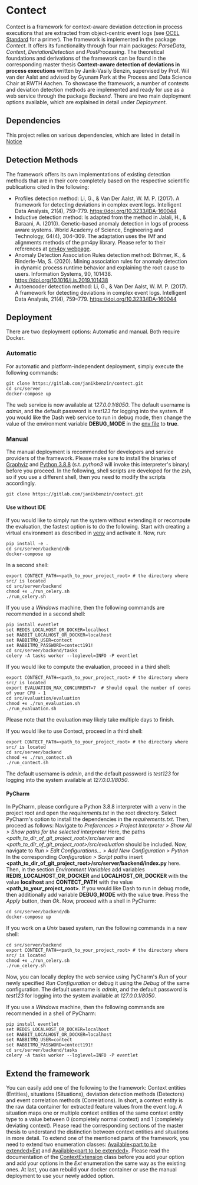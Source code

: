 # Contect

Contect is a framework for context-aware deviation detection in process executions that are extracted from object-centric event logs (see [OCEL Standard](http://ocel-standard.org) for a primer).
The framework is implemented in the package *Contect*. 
It offers its functionality through four main packages: *ParseData*, *Context*, *DeviationDetection* and *PostProcessing*.
The theoretical foundations and derivations of the framework can be found in the corresponding master thesis **Context-aware detection of deviations in process executions** written by Janik-Vasily Benzin, supervised by Prof. Wil van der Aalst and advised by Gyunam Park at the Process and Data Science Chair at RWTH Aachen.
To showcase the framework, a number of contexts and deviation detection methods are implemented and 
ready for use as a web service through the package *Backend*.
There are two main deployment options available, which are explained in detail under *Deployment*.

## Dependencies
This project relies on various dependencies, which are listed in detail in [Notice](NOTICE.md)

## Detection Methods

The framework offers its own implementations of existing detection methods that are in their core completely 
based on the respective scientific publications cited in the following: 

- Profiles detection method: Li, G., & Van Der Aalst, W. M. P. (2017). A framework for detecting deviations in complex event logs. Intelligent Data Analysis, 21(4), 759–779. https://doi.org/10.3233/IDA-160044
- Inductive detection method: Is adapted from the method in Jalali, H., & Baraani, A. (2010). Genetic-based anomaly detection in logs of process aware systems. World Academy of Science, Engineering and Technology, 64(4), 304–309. The adaptation uses the IMf and alignments methods of the pm4py library. Please refer to their references at [pm4py webpage](https://pm4py.fit.fraunhofer.de).
- Anomaly Detection Association Rules detection method: Böhmer, K., & Rinderle-Ma, S. (2020). Mining association rules for anomaly detection in dynamic process runtime behavior and explaining the root cause to users. Information Systems, 90, 101438. https://doi.org/10.1016/j.is.2019.101438
- Autoencoder detection method: Li, G., & Van Der Aalst, W. M. P. (2017). A framework for detecting deviations in complex event logs. Intelligent Data Analysis, 21(4), 759–779. https://doi.org/10.3233/IDA-160044

## Deployment

There are two deployment options: Automatic and manual. Both require Docker.

### Automatic
For automatic and platform-independent deployment, simply execute the following commands:
```shell script
git clone https://gitlab.com/janikbenzin/contect.git
cd src/server
docker-compose up
```
The web service is now available at *127.0.0.1/8050*. 
The default username is *admin*, and the default password is *test123* for logging into the system.
If you would like the Dash web service to run in debug mode, then change the value of the environment variable **DEBUG_MODE** in the [env file](src/server/.env) to **true**.

### Manual
The manual deployment is recommended for developers and service providers of the framework. 
Please make sure to install the binaries of [Graphviz](https://graphviz.org) and [Python 3.8.8](https://www.python.org/downloads/release/python-388/) (s.t. *python3* will invoke this interpreter's binary) before you proceed.
In the following, shell scripts are developed for the zsh, so if you use a different shell, then you need to modify the scripts accordingly.

```shell script
git clone https://gitlab.com/janikbenzin/contect.git
```

#### Use without IDE
If you would like to simply run the system without extending it or recompute the evaluation, the fastest option is to do the following.
Start with creating a virtual environment as described in [venv](https://docs.python.org/3/tutorial/venv.html) and activate it.
Now, run:

```shell script
pip install -e .
cd src/server/backend/db
docker-compose up
```

In a second shell:

```shell script
export CONTECT_PATH=<path_to_your_project_root> # the directory where src/ is located
cd src/server/backend
chmod +x ./run_celery.sh
./run_celery.sh
```

If you use a *Windows* machine, then the following commands are recommended in a second shell:
```shell script
pip install eventlet  
set REDIS_LOCALHOST_OR_DOCKER=localhost
set RABBIT_LOCALHOST_OR_DOCKER=localhost
set RABBITMQ_USER=contect
set RABBITMQ_PASSWORD=contect191! 
cd src/server/backend/tasks
celery -A tasks worker --loglevel=INFO -P eventlet
```

If you would like to compute the evaluation, proceed in a third shell:
```shell script
export CONTECT_PATH=<path_to_your_project_root> # the directory where src/ is located
export EVALUATION_MAX_CONCURRENT=7  # Should equal the number of cores of your CPU - 1 
cd src/evaluation/evaluation
chmod +x ./run_evaluation.sh
./run_evaluation.sh
```

Please note that the evaluation may likely take multiple days to finish.

If you would like to use Contect, proceed in a third shell:
```shell script
export CONTECT_PATH=<path_to_your_project_root> # the directory where src/ is located
cd src/server/backend
chmod +x ./run_contect.sh
./run_contect.sh
```

The default username is *admin*, and the default password is *test123* for logging into the system available at *127.0.0.1/8050*.

#### PyCharm
In PyCharm, please configure a Python 3.8.8 interpreter with a venv in the project root and open the *requirements.txt* in the root directory.
Select PyCharm's option to install the dependencies in the *requirements.txt*.
Then, proceed as follows: 
Navigate to *Preferences > Project Interpreter > Show All > Show paths for the selected interpreter*
Here, the paths *<path_to_dir_of_git_project_root>/src/server* and *<path_to_dir_of_git_project_root>/src/evaluation*
should be included. 
Now, navigate to *Run > Edit Configurations... > Add New Configuration > Python*
In the corresponding *Configuration > Script paths* insert **<path_to_dir_of_git_project_root>/src/server/backend/index.py** here.
Then, in the section *Environment Variables* add variables **REDIS_LOCALHOST_OR_DOCKER** and **LOCALHOST_OR_DOCKER** with the value **localhost** and **CONTECT_PATH** with the value **<path_to_your_project_root>**. 
If you would like Dash to run in debug mode, then additionally add variable **DEBUG_MODE** with the value **true**. 
Press the *Apply* button, then *Ok*. 
Now, proceed with a shell in PyCharm:

```shell script
cd src/server/backend/db
docker-compose up
```
If you work on a *Unix* based system, run the following commands in a new shell:

```shell script
cd src/server/backend
export CONTECT_PATH=<path_to_your_project_root> # the directory where src/ is located
chmod +x ./run_celery.sh
./run_celery.sh
```
Now, you can locally deploy the web service using PyCharm's *Run* of your newly specified *Run Configuration*
or debug it using the *Debug* of the same configuration.
The default username is *admin*, and the default password is *test123* for logging into the system available at *127.0.0.1/8050*.

If you use a *Windows* machine, then the following commands are recommended in a shell of PyCharm:
```shell script
pip install eventlet  
set REDIS_LOCALHOST_OR_DOCKER=localhost
set RABBIT_LOCALHOST_OR_DOCKER=localhost
set RABBITMQ_USER=contect
set RABBITMQ_PASSWORD=contect191! 
cd src/server/backend/tasks
celery -A tasks worker --loglevel=INFO -P eventlet
```

## Extend the framework
You can easily add one of the following to the framework: Context entities (Entities), situations (Situations), deviation detection methods (Detectors) and event correlation methods (Correlations).
In short, a context entity is the raw data container for extracted feature values from the event log.
A situation maps one or multiple context entities of the same context entity type to a value between 0 (completely normal context) and 1 (completely deviating context).
Please read the corresponding sections of the master thesis to understand the distinction between context entities and situations in more detail.
To extend one of the mentioned parts of the framework, you need to extend two enumeration classes:
[Available\<part to be extended\>Ext](src/server/backend/param/available.py) and [Available\<part to be extended\>](src/server/contect/available/available.py).
Please read the documentation of the [ContextExtension](src/server/contect/available/ext.py) class before you add your option and add your options in the *Ext* enumeration the same way as the existing ones.
At last, you can rebuild your docker container or use the manual deployment to use your newly added option.
